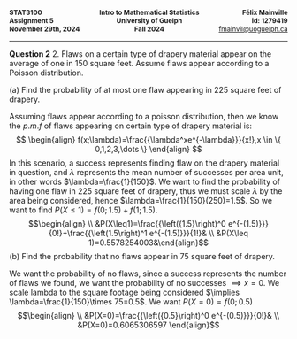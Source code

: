 <div style="display: flex; justify-content: space-between; font-size: 0.85em; margin-bottom: 0;">
    <div style="text-align: left;">
        <strong>STAT3100</strong><br>
        <strong>Assignment 5</strong><br>
        <strong>November 29th, 2024</strong>
    </div>
    <div style="text-align: center;">
        <strong>Intro to Mathematical Statistics</strong><br>
        <strong>University of Guelph</strong><br>
        <strong>Fall 2024</strong>
    </div>
    <div style="text-align: right;">
        <strong>Félix Mainville</strong><br>
        <strong>id: 1279419</strong><br>
        <a href="mailto:fmainvil@uoguelph.ca">fmainvil@uoguelph.ca</a>
    </div>
</div>
<hr>

**Question 2**
2. Flaws on a certain type of drapery material appear on the average of one in 150 square feet. Assume flaws appear according to a Poisson distribution.
   
   (a) Find the probability of at most one flaw appearing in 225 square feet of drapery.
   
   Assuming flaws appear according to a poisson distribution, then we know the $p.m.f$ of flaws appearing on certain type of drapery material is: $$
\begin{align}
f(x;\lambda)=\frac{{\lambda^xe^{-\lambda}}}{x!},x \in \{ 0,1,2,3,\dots \}
\end{align}
$$ In this scenario, a success represents finding flaw on the drapery material in question, and $\lambda$ represents the mean number of successes per area unit, in other words $\lambda=\frac{1}{150}$. We want to find the probability of having one flaw in 225 square feet of drapery, thus we must scale $\lambda$ by the area being considered, hence $\lambda=\frac{1}{150}(250)=1.5$. So we want to find  $P(X\leq 1)=f\left( 0;1.5\right)+f\left( 1;1.5 \right)$. $$\begin{align} \\ &P(X\leq1)=\frac{{\left({1.5}\right)^0 e^{-(1.5)}}}{0!}+\frac{{\left(1.5\right)^1 e^{-(1.5)}}}{1!}& \\ &P(X\leq 1)=0.5578254003&\end{align}$$
(b) Find the probability that no flaws appear in 75 square feet of drapery.

We want the probability of no flaws, since a success represents the number of flaws we found, we want the probability of no successes $\implies x=0$. We scale lambda to the square footage being considered $\implies \lambda=\frac{1}{150}\times 75=0.5$. We want $P(X=0)=f(0;0.5)$ $$\begin{align} \\
&P(X=0)=\frac{{\left({0.5}\right)^0 e^{-(0.5)}}}{0!}& \\
&P(X=0)=0.6065306597
\end{align}$$
















   